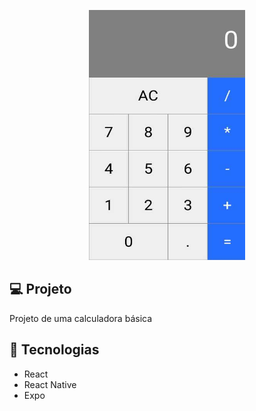 <p align="center">
  <img width="250" height="400" src="https://github.com/andersonsilva019/Calculator/blob/master/assets/calculator%20(1).jpeg">
</p>

## :computer: Projeto

Projeto de uma calculadora básica

## :rocket: Tecnologias 

* React
* React Native
* Expo
